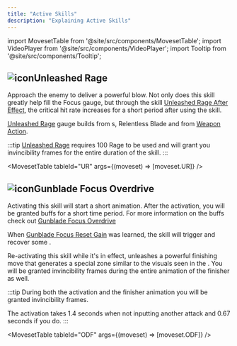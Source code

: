 ```yaml
---
title: "Active Skills"
description: "Explaining Active Skills"
---
```


import MovesetTable from '@site/src/components/MovesetTable';
import VideoPlayer from '@site/src/components/VideoPlayer';
import Tooltip from '@site/src/components/Tooltip';

## <img src="/skill/38px-NGSUISkillUnleashedRage.png" alt="icon" className="heading-icon"/>Unleashed Rage
Approach the enemy to deliver a powerful blow. Not only does this skill greatly help fill the Focus gauge, but through the skill [Unleashed Rage After Effect](/skill-tree/skills#unleashed-rage-after-effect), the critical hit rate increases for a short period after using the skill.

[Unleashed Rage](/skill-tree/skills#unleashed-rage) gauge builds from <Tooltip term="PA" />s, Relentless Blade and from [<Tooltip term="StepC" /> Weapon Action](/moveset/counters#stepc-wa).

:::tip
[Unleashed Rage](/skill-tree/skills#unleashed-rage) requires 100 Rage to be used and will grant you invincibility frames for the entire duration of the skill.
:::

<VideoPlayer src="/PA/UR.webm" />

<MovesetTable tableId="UR" args={(moveset) => [moveset.UR]} />

## <img src="/skill/38px-NGSUISkillGunbladeFocusOverdrive.png" alt="icon" className="heading-icon"/>Gunblade Focus Overdrive
Activating this skill will start a short animation. After the activation, you will be granted buffs for a short time period.
For more information on the buffs check out [Gunblade Focus Overdrive](/skill-tree/skills#gunblade-focus-overdrive)

When [Gunblade Focus Reset <Tooltip term="PP" /> Gain](/skill-tree/skills#gunblade-focus-reset-pp-gain) was learned, the skill will trigger and recover some <Tooltip term="PP" />.

Re-activating this skill while it's in effect, unleashes a powerful finishing move that generates a special zone similar to the visuals seen in the [<Tooltip term="PB" />](/moveset/photon-blast).
You will be granted invincibility frames during the entire animation of the finisher as well.

:::tip
During both the activation and the finisher animation you will be granted invincibility frames.

The activation takes 1.4 seconds when not inputting another attack and 0.67 seconds if you do.
:::

<VideoPlayer src="/PA/ODF.webm" />

<MovesetTable tableId="ODF" args={(moveset) => [moveset.ODF]} />